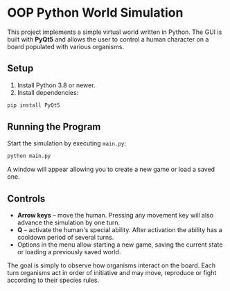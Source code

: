 # OOP Python World Simulation

This project implements a simple virtual world written in Python.  The GUI
is built with **PyQt5** and allows the user to control a human character on a
board populated with various organisms.

## Setup

1. Install Python 3.8 or newer.
2. Install dependencies:

```bash
pip install PyQt5
```

## Running the Program

Start the simulation by executing `main.py`:

```bash
python main.py
```

A window will appear allowing you to create a new game or load a saved one.

## Controls

* **Arrow keys** – move the human.  Pressing any movement key will also
  advance the simulation by one turn.
* **Q** – activate the human's special ability.  After activation the ability
  has a cooldown period of several turns.
* Options in the menu allow starting a new game, saving the current state or
  loading a previously saved world.

The goal is simply to observe how organisms interact on the board.  Each turn
organisms act in order of initiative and may move, reproduce or fight
according to their species rules.
